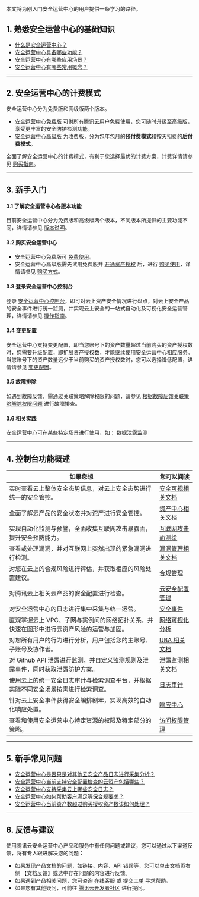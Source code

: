 
本文将为刚入门安全运营中心的用户提供一条学习的路径。

## 1. 熟悉安全运营中心的基础知识
- [什么是安全运营中心？](https://cloud.tencent.com/document/product/664/18611#.E4.BB.80.E4.B9.88.E6.98.AF.E5.AE.89.E5.85.A8.E8.BF.90.E8.90.A5.E4.B8.AD.E5.BF.83)
- [安全运营中心具备哪些功能？](https://cloud.tencent.com/document/product/664/18611#.E4.BA.A7.E5.93.81.E5.8A.9F.E8.83.BD)
- [安全运营中心有哪些应用场景？](https://cloud.tencent.com/document/product/664/34868)
- [安全运营中心有哪些常用概念？](https://cloud.tencent.com/document/product/664/14100)

---------------------------
## 2. 安全运营中心的计费模式
安全运营中心分为免费版和高级版两个版本。
- [安全运营中心免费版](https://console.cloud.tencent.com/ssav2) 可供所有腾讯云用户免费使用，您可随时升级至高级版，享受更丰富的安全防护检测功能。
- [安全运营中心高级版](https://buy.cloud.tencent.com/soc) 为收费版，分为包年包月的**预付费模式**和按天扣费的**后付费模式**。

全面了解安全运营中心的计费模式，有利于您选择最优的计费方案，计费详情请参见 [购买指南](https://cloud.tencent.com/document/product/664/41278)。

------------------------
## 3. 新手入门
#### 3.1 了解安全运营中心各版本功能
目前安全运营中心分为免费版和高级版两个版本，不同版本所提供的主要功能不同，详情请参见 [版本说明](https://cloud.tencent.com/document/product/664/41278#.E7.89.88.E6.9C.AC.E8.AF.B4.E6.98.8E)。

#### 3.2 购买安全运营中心
- 安全运营中心免费版可 [免费使用](https://console.cloud.tencent.com/ssav2/dashboard)。
- 安全运营中心高级版需先试用免费版并 [开通资产授权](https://console.cloud.tencent.com/ssav2/assets) 后，进行 [购买使用](https://buy.cloud.tencent.com/soc)，详情请参见 [购买方式](https://cloud.tencent.com/document/product/664/41641)。

#### 3.3 登录安全运营中心控制台
登录 [安全运营中心控制台](https://console.cloud.tencent.com/ssav2/dashboard)，即可对云上资产安全情况进行盘点，对云上安全产品的安全事件进行统一监测，并实现云上安全的一站式自动化及可视化安全运营管理，详情请参见 [操作指南](https://cloud.tencent.com/document/product/664/41470)。


#### 3.4 变更配置
安全运营中心支持变更配置，即当您账号下的资产数量超过当前购买的资产授权数时，您需要升级配置，即扩展资产授权数，才能继续使用安全运营中心相应服务。当您账号下的资产数量远少于当前购买的资产授权数时，您可以选择降低配置，详情请参见 [变更配置](https://cloud.tencent.com/document/product/664/41281)。

#### 3.5 故障排除
如遇到故障反馈，需通过关联策略解除权限的问题，请参见 [根据故障反馈关联策略解除权限问题](https://cloud.tencent.com/document/product/664/42906) 进行故障排查。

#### 3.6 相关实践
安全运营中心可在某些特定场景进行使用，如：
[数据泄露监测](https://cloud.tencent.com/document/product/664/36202)

------------------

## 4. 控制台功能概述


| 如果您想 | 您可以阅读 | 
|---------|---------|
| 实时查看云上整体安全态势信息，对云上安全态势进行统一的安全管控。 | [安全可视相关文档](https://cloud.tencent.com/document/product/664/41470) | 
|全面了解云产品的安全状态并对资产进行安全管控。|[资产中心相关文档](https://cloud.tencent.com/document/product/664/41781)|
|实现自动化监测与预警，全面收集互联网攻击暴露面，提升安全预防能力。|[互联网攻击面测绘](https://cloud.tencent.com/document/product/664/41782)|
|查看或处理漏洞，并对互联网上突然出现的紧急漏洞进行检测。|[漏洞管理相关文档](https://cloud.tencent.com/document/product/664/44378)|
|对您在云上的合规风险进行评估，并获取相应的风险处置建议。| [合规管理](https://cloud.tencent.com/document/product/664/41785)|
|对腾讯云上相关云产品的安全配置进行检查。 |[云安全配置管理](https://cloud.tencent.com/document/product/664/41786)|
|对安全运营中心的日志进行集中采集与统一运营。|[安全事件](https://cloud.tencent.com/document/product/664/41787)|
|直观掌握云上 VPC、子网与实例间的网络拓扑关系，并快速在图形中进行云资产风险的运营与加固。|[网络可视化分析](https://cloud.tencent.com/document/product/664/45716)|
|对您所有用户的行为进行分析，用户包括您的主账号、子账号及协作者。| [UBA 相关文档](https://cloud.tencent.com/document/product/664/41790)|
|对 Github API 泄露进行监测，并自定义监测规则及泄露事件，同时获取泄露防护方案。| [泄露监测相关文档](https://cloud.tencent.com/document/product/664/45324)|
|使用云上的统一安全日志审计与检索调查平台，并根据实际不同安全场景按需进行检索调查。|[日志审计](https://cloud.tencent.com/document/product/664/41833)|
|针对云上安全事件获得安全编排剧本，实现高效的自动化响应处置。|[响应中心](https://cloud.tencent.com/document/product/664/41834)|
|查看和使用安全运营中心特定资源的权限及特定部分的策略。|[访问权限管理](https://cloud.tencent.com/document/product/664/49620)|

----------------

## 5. 新手常见问题
- [安全运营中心是否只是对其他云安全产品日志进行采集分析？](https://cloud.tencent.com/document/product/664/14099#.E5.AE.89.E5.85.A8.E8.BF.90.E8.90.A5.E4.B8.AD.E5.BF.83.E6.98.AF.E5.90.A6.E5.8F.AA.E6.98.AF.E5.AF.B9.E5.85.B6.E4.BB.96.E4.BA.91.E5.AE.89.E5.85.A8.E4.BA.A7.E5.93.81.E6.97.A5.E5.BF.97.E8.BF.9B.E8.A1.8C.E9.87.87.E9.9B.86.E5.88.86.E6.9E.90.EF.BC.9F)
- [安全运营中心当前支持安全配置检查的云资产包括哪些？](https://cloud.tencent.com/document/product/664/14099#.E5.AE.89.E5.85.A8.E8.BF.90.E8.90.A5.E4.B8.AD.E5.BF.83.E5.BD.93.E5.89.8D.E6.94.AF.E6.8C.81.E5.AE.89.E5.85.A8.E9.85.8D.E7.BD.AE.E6.A3.80.E6.9F.A5.E7.9A.84.E4.BA.91.E8.B5.84.E4.BA.A7.E5.8C.85.E6.8B.AC.E5.93.AA.E4.BA.9B.EF.BC.9F)
- [安全运营中心支持采集云上哪些安全日志？](https://cloud.tencent.com/document/product/664/14099#.E5.AE.89.E5.85.A8.E8.BF.90.E8.90.A5.E4.B8.AD.E5.BF.83.E6.94.AF.E6.8C.81.E9.87.87.E9.9B.86.E4.BA.91.E4.B8.8A.E5.93.AA.E4.BA.9B.E5.AE.89.E5.85.A8.E6.97.A5.E5.BF.97.EF.BC.9F)
- [安全运营中心如何帮助客户满足等保合规要求？](https://cloud.tencent.com/document/product/664/14099#.E5.AE.89.E5.85.A8.E8.BF.90.E8.90.A5.E4.B8.AD.E5.BF.83.E5.A6.82.E4.BD.95.E5.B8.AE.E5.8A.A9.E5.AE.A2.E6.88.B7.E6.BB.A1.E8.B6.B3.E7.AD.89.E4.BF.9D.E5.90.88.E8.A7.84.E8.A6.81.E6.B1.82.EF.BC.9F)
- [安全运营中心当前资产数超过购买授权资产数该如何处理？](https://cloud.tencent.com/document/product/664/14099#.E5.AE.89.E5.85.A8.E8.BF.90.E8.90.A5.E4.B8.AD.E5.BF.83.E5.BD.93.E5.89.8D.E8.B5.84.E4.BA.A7.E6.95.B0.E8.B6.85.E8.BF.87.E8.B4.AD.E4.B9.B0.E6.8E.88.E6.9D.83.E8.B5.84.E4.BA.A7.E6.95.B0.E8.AF.A5.E5.A6.82.E4.BD.95.E5.A4.84.E7.90.86.EF.BC.9F)

------------------

## 6. 反馈与建议
使用腾讯云安全运营中心产品和服务中有任何问题或建议，您可以通过以下渠道反馈，将有专人跟进解决您的问题：
- 如果发现产品文档的问题，如链接、内容、API 错误等，您可以单击文档页右侧 【文档反馈】或选中存在问题的内容进行反馈。
- 如果遇到产品相关问题，您可咨询 [在线客服](https://cloud.tencent.com/act/event/Online_service?from=connect-entry) 或 [提交工单](https://console.cloud.tencent.com/workorder/category?level1_id=517&level2_id=727&source=0&data_title=%E5%85%B6%E4%BB%96%E8%85%BE%E8%AE%AF%E4%BA%91%E4%BA%A7%E5%93%81&level3_id=728&radio_title=%E5%8A%9F%E8%83%BD%E5%92%A8%E8%AF%A2&queue=3026&scene_code=17783&step=2) 寻求帮助。
- 如果您有其他疑问，可前往 [腾讯云开发者社区](https://cloud.tencent.com/developer/tag/10917) 进行提问。
